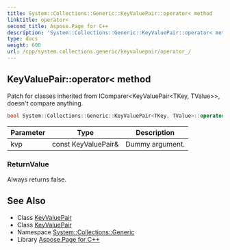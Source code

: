 ```yaml
---
title: System::Collections::Generic::KeyValuePair::operator< method
linktitle: operator<
second_title: Aspose.Page for C++
description: 'System::Collections::Generic::KeyValuePair::operator< method. Patch for classes inherited from IComparer<KeyValuePair<TKey, TValue>>, doesn''t compare anything in C++.'
type: docs
weight: 600
url: /cpp/system.collections.generic/keyvaluepair/operator_/
---
```

## KeyValuePair::operator< method


Patch for classes inherited from IComparer<KeyValuePair<TKey, TValue>>, doesn't compare anything.

```cpp
bool System::Collections::Generic::KeyValuePair<TKey, TValue>::operator<(const KeyValuePair &kvp) const
```


| Parameter | Type | Description |
| --- | --- | --- |
| kvp | const KeyValuePair\& | Dummy argument. |

### ReturnValue

Always returns false.

## See Also

* Class [KeyValuePair](../)
* Class [KeyValuePair](../)
* Namespace [System::Collections::Generic](../../)
* Library [Aspose.Page for C++](../../../)

